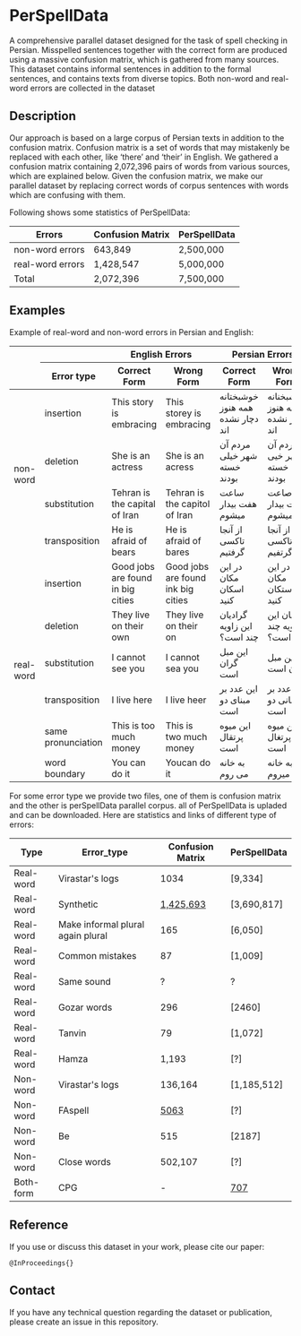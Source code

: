 # PerSpellData

A comprehensive parallel dataset designed for the task of spell checking in Persian. Misspelled sentences together with the correct form are produced using a massive confusion matrix, which is gathered from many sources. This dataset contains informal sentences in addition to the formal sentences, and contains texts from diverse topics. Both non-word and real-word errors are collected in the dataset


## Description

Our approach is based on a large corpus of Persian texts in addition to the confusion matrix. Confusion matrix is a set of words that may mistakenly be replaced with each other, like ‘there’ and ‘their’ in English. We gathered a confusion matrix containing 2,072,396 pairs of words from various sources, which are explained below. Given the confusion matrix, we make our parallel dataset by replacing correct words of corpus sentences with words which are confusing with them.

Following shows some statistics of PerSpellData:

Errors   | Confusion Matrix | PerSpellData|
---------|------------------|-------------|
non-word errors | 643,849     |2,500,000|
real-word errors| 1,428,547   |5,000,000|
Total           | 2,072,396   |7,500,000|


## Examples

Example of real-word and non-word errors in Persian and English:


<table>
    <thead>
        <tr>
	    <th rowspan=2></th>
	    <th></th>
            <th colspan=2>English Errors</th>
            <th colspan=2 >Persian Errors</th>
        </tr>
	     <th>Error type</th>
	     <th>Correct Form</th>
	     <th>Wrong Form</th>
	     <th>Correct Form</th>
	     <th>Wrong Form</th>
	<tr>
	</tr>
    </thead>
    <tbody>
        <tr>
            <td rowspan=4>non-word</td>
            <td>insertion</td>
	    <td>This story is embracing</td>
	    <td>This storey is embracing </td>
	    <td>خوشبختانه همه هنوز دچار نشده اند </td>
	    <td>خوشبخنانه همه هنوز دچار نشده اند</td>
        </tr>
        <tr>
            <td>deletion</td>
            <td>She is an actress </td>
	    <td>She is an acress</td>
	    <td>مردم آن شهر خیلی خسته بودند</td>
	    <td>مردم آن شهر خیی خسته بودند</td>
        </tr>
     <tr>
            <td>substitution</td>
            <td>Tehran is the capital of Iran </td>
	    <td>Tehran is the capitol of Iran</td>
	    <td>ساعت هفت بیدار میشوم </td>
	    <td>صاعت هفت بیدار میشوم</td>
        </tr>
     <tr>
            <td>transposition</td>
            <td>He is afraid of bears </td>
	    <td>He is afraid of bares</td>
	    <td>از آنجا تاکسی گرفتیم</td>
	    <td>از آنجا تاکسی گرتفیم</td>
        </tr>
        <tr>
            <td rowspan=6>real-word</td>
	    <td>insertion</td>
	    <td>Good jobs are found in big cities</td>
            <td>Good jobs are found ink big cities</td>
	    <td>در این مکان اسکان کنید</td>
	    <td>در این مکان استکان کنید</td>
	    <td></td>
        </tr>
	<tr>
	    <td>deletion</td>
	    <td>They live on their own</td>
            <td>They live on their on</td>
	    <td>گرادیان این زاویه چند است؟</td>
	    <td>گدایان این زاویه چند است؟</td>
        </tr>
	<tr>
	    <td>substitution</td>
            <td>I cannot see you</td>
	    <td>I cannot sea you</td>
	    <td>این مبل گران است</td>
	    <td>این مبل میان است</td>
        </tr>
	<tr>
	    <td>transposition</td>
            <td>I live here</td>
	    <td>I live heer</td>
	    <td>این عدد بر مبنای دو است</td>
	    <td>ین عدد بر مبانی دو است</td>
        </tr>
	<tr>
	    <td>same pronunciation</td>
            <td>This is too much money</td>
	    <td>This is two much money</td>
	    <td>این میوه پرتقال است</td>
	    <td>این میوه پرتغال است</td>
        </tr>
	<tr>
	    <td>word boundary </td>
            <td>You can do it </td>
	    <td>Youcan do it</td>
	    <td>به خانه می روم</td>
	    <td>به خانه میروم</td>
        </tr>
    </tbody>
</table>


For some error type we provide two files, one of them is confusion matrix and the other is perSpellData parallel corpus.
all of PerSpellData is upladed and can be downloaded.
Here are statistics and links of different type of errors:

Type |Error_type | Confusion Matrix | PerSpellData |
---------|---------|------------|-----------|
Real-word |Virastar's logs  			| 1034	 	| [9,334]	|
Real-word |Synthetic  				| [1,425,693](https://github.com/rominaoji/PerSpellData/blob/main/confusion_matrix/real-word/final_confusion_real.csv) 	| [3,690,817]		|
Real-word |Make informal plural again plural 	| 165		| [6,050] 		|
Real-word |Common mistakes 			| 87		| [1,009] 	|
Real-word |Same sound 				| ? 		| ?		|
Real-word |Gozar words 				| 296	 	| [2460] 	|
Real-word |Tanvin 				| 79	  	| [1,072] 	|
Real-word |Hamza 				| 1,193		| [?] 		|
Non-word  |Virastar's logs  			| 136,164 	| [1,185,512]	|
Non-word  |FAspell  				| [5063](https://www.kaggle.com/rtatman/faspell) 	| [?]		|
Non-word  |Be 					| 515		| [2187] 	|
Non-word  |Close words  			| 502,107 	| [?] 		|
Both-form |CPG  				| - 		| [707](https://github.com/rominaoji/PerSpellData/tree/main/dehkhoda)	|


## Reference 

If you use or discuss this dataset in your work, please cite our paper:

```
@InProceedings{}
```

## Contact

If you have any technical question regarding the dataset or publication, please
create an issue in this repository.

